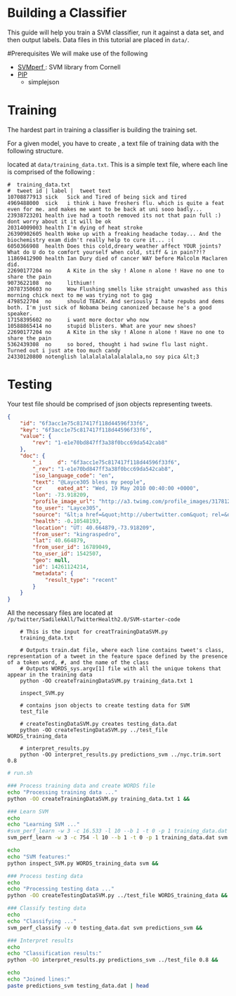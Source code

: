 Building a Classifier
=======================================
This guide will help you train a SVM classifier, run it against a data set, and then output labels.
Data files in this tutorial are placed in `data/`.


#Prerequisites
We will make use of the following 
- [ SVMperf ](http://www.cs.cornell.edu/people/tj/svm_light/svm_perf.html) : SVM library from Cornell
- [PIP](https://pypi.python.org/pypi/pip)
  - simplejson
  
# Training
The hardest part in training a classifier is building the training set.

For a given model, you have to create , a text file of training data with the following structure.

located at `data/training_data.txt`. 
This is a simple text file, where each line is comprised of the following : 

```CSV
#  training_data.txt
#  tweet id | label |  tweet text
10708877913 sick   Sick and Tired of being sick and tired 
4969488000  sick   i think i have freshers flu. which is quite a feat even for me. and makes me want to be back at uni sooo badly...
23938723201 health ive had a tooth removed its not that pain full :) dont worry about it it will be ok 
20314009003 health I'm dying of heat stroke 
26390902605 health Woke up with a freaking headache today... And the biochemistry exam didn't really help to cure it... :( 
6050366908  health Does this cold,dreary weather affect YOUR joints? What do U do to comfort yourself when cold, stiff & in pain??!? 
11869412900 health Ian Dury died of cancer WAY before Malcolm Maclaren did. 
22690177204 no     A Kite in the sky ! Alone n alone ! Have no one to share the pain
9073622108  no     lithium!! 
20787350603 no     Wow Flushing smells like straight unwashed ass this morning chick next to me was trying not to gag 
4798522704  no     should TEACH. And seriously I hate repubs and dems both. I'm just sick of Nobama being canonized because he's a good speaker. 
17158395602 no     i want more doctor who now 
10588865414 no     stupid blisters. What are your new shoes? 
22690177204 no     A Kite in the sky ! Alone n alone ! Have no one to share the pain 
5362439308  no     so bored, thought i had swine flu last night. Turned out i just ate too much candy 
24330120800 notenglish lalalalalalalalalala,no soy pica &lt;3 
```

# Testing
Your test file should be comprised of json objects representing tweets. 

```json
{
    "id": "6f3acc1e75c817417f118d44596f33f6",
    "key": "6f3acc1e75c817417f118d44596f33f6",
    "value": {
        "rev": "1-e1e70bd847ff3a38f0bcc69da542cab8"
    },
    "doc": {
        "_i     d": "6f3acc1e75c817417f118d44596f33f6",
        "_rev": "1-e1e70bd847ff3a38f0bcc69da542cab8",
        "iso_language_code": "en",
        "text": "@Layce305 bless my people",
        "cr     eated_at": "Wed, 19 May 2010 00:40:00 +0000",
        "lon": -73.918209,
        "profile_image_url": "http://a3.twimg.com/profile_images/317812083/n12945     82050_215_normal.jpg",
        "to_user": "Layce305",
        "source": "&lt;a href=&quot;http://ubertwitter.com&quot; rel=&quot;nofollow&quot;&gt;UberTwitter&lt;/a&     gt;",
        "health": -0.10548193,
        "location": "ÜT: 40.664879,-73.918209",
        "from_user": "kingraspedro",
        "lat": 40.664879,
        "from_user_id": 16789049,
        "to_user_id": 1542507,
        "geo": null,
        "id": 14261124214,
        "metadata": {
            "result_type": "recent"
        }
    }
}
```


All the necessary files are located at `/p/twitter/SadilekAll/TwitterHealth2.0/SVM-starter-code`
```
    # This is the input for creatTrainingDataSVM.py
    training_data.txt  
  
    # Outputs train.dat file, where each line contains tweet's class, representation of a tweet in the feature space defined by the presence of a token word, #, and the name of the class
    # Outputs WORDS_sys.argv[1] file with all the unique tokens that appear in the training data
    python -OO createTrainingDataSVM.py training_data.txt 1
  
    inspect_SVM.py  

    # contains json objects to create testing data for SVM
    test_file 
    
    # createTestingDataSVM.py creates testing_data.dat
    python -OO createTestingDataSVM.py ../test_file WORDS_training_data

    # interpret_results.py 
    python -OO interpret_results.py predictions_svm ../nyc.trim.sort 0.8
```


```bash
# run.sh

### Process training data and create WORDS file
echo "Processing training data ..."
python -OO createTrainingDataSVM.py training_data.txt 1 &&

### Learn SVM
echo
echo "Learning SVM ..."
#svm_perf_learn -w 3 -c 16.533 -l 10 --b 1 -t 0 -p 1 training_data.dat svm &&
svm_perf_learn -w 3 -c 754 -l 10 --b 1 -t 0 -p 1 training_data.dat svm &&

echo
echo "SVM features:"
python inspect_SVM.py WORDS_training_data svm &&

### Process testing data
echo
echo "Processing testing data ..."
python -OO createTestingDataSVM.py ../test_file WORDS_training_data &&

### Classify testing data
echo
echo "Classifying ..."
svm_perf_classify -v 0 testing_data.dat svm predictions_svm &&

### Interpret results
echo
echo "Classification results:"
python -OO interpret_results.py predictions_svm ../test_file 0.8 &&

echo
echo "Joined lines:"
paste predictions_svm testing_data.dat | head

```
